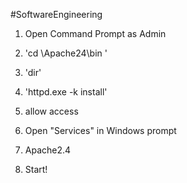 #SoftwareEngineering
1. Open Command Prompt as Admin
2. 'cd \\Apache24\\bin '
3. 'dir'
4. 'httpd.exe -k install'
5. allow access

1. Open "Services" in Windows prompt
2. Apache2.4
3. Start!